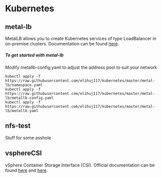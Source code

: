 # Kubernetes

## metal-lb
MetalLB allows you to create Kubernetes services of type LoadBalancer in on-premise clusters. Documentation can be found [here](https://metallb.universe.tf/). 

##### To get started with metal-lb

Modify metallb-config.yaml to adjust the address pool to suit your network
```
kubectl apply -f https://raw.githubusercontent.com/elihuj117/kubernetes/master/metal-lb/namespace.yaml
kubectl apply -f https://raw.githubusercontent.com/elihuj117/kubernetes/master/metal-lb/metallb-config.yaml
kubectl apply -f https://raw.githubusercontent.com/elihuj117/kubernetes/master/metal-lb/metallb.yaml
```
## nfs-test
Stuff for some asshole

## vsphereCSI
vSphere Container Storage Interface (CSI). Official documentation can be found [here](https://github.com/kubernetes-sigs/vsphere-csi-driver) and [here](https://cloud-provider-vsphere.sigs.k8s.io/tutorials/enabling-vsphere-csi-on-an-existing-cluster.html).
